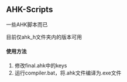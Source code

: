## AHK-Scripts

一些AHK脚本而已

目前仅ahk_h文件夹内的版本可用

#### 使用方法

1. 修改final.ahk中的keys
2. 运行compiler.bat，将.ahk文件编译为.exe文件